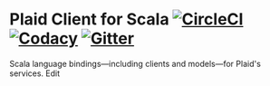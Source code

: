 # Plaid Client for Scala [![CircleCI][CircleCI Badge]][CircleCI Branch] [![Codacy][Codacy Grade Badge]][Codacy Grade Branch] [![Gitter][Gitter Badge]][Gitter Room]

Scala language bindings—including clients and models—for Plaid's services. Edit

[CircleCI Badge]: https://img.shields.io/circleci/project/github/michaelahlers/plaid-client-akka/v0.0.svg
[CircleCI Branch]: https://circleci.com/gh/michaelahlers/plaid-client-akka/tree/v0.0

[Codacy Grade Badge]: https://img.shields.io/codacy/grade/90c00ea1df124204be8f0d7dee5c41a0/v0.0.svg 
[Codacy Grade Branch]: https://www.codacy.com/app/michaelahlers/plaid-client-akka

[Gitter Badge]: https://img.shields.io/gitter/room/michaelahlers/plaid-client-akka.svg
[Gitter Room]: https://gitter.im/michaelahlers/plaid-client-akka
